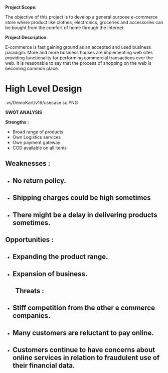 ﻿**Project Scope:**

The objective of this project is to develop a general purpose e-commerce store where product like clothes, electronics, groceries and accessories  can be bought from the comfort of home through the Internet. 

**Project Description**:

E-commerce is fast gaining ground as an accepted and used business paradigm. More and more business houses are implementing web sites providing functionality for performing commercial transactions over the web. It is reasonable to say that the process of shopping on the web is becoming common place.
# High Level Design
.vs/DemoKart/v16/usecase sc.PNG

**SWOT ANALYSIS**

**Strengths  :**

- Broad range of products
- Own Logistics services
- Own payment gateway
- COD available on all items

## **Weaknesses :**
- ## No return policy.
- ## Shipping charges could be high sometimes
- ## There might be a delay in delivering products sometimes.
## **Opportunities :**
- ## Expanding the product range.
- ## Expansion of business.
## 
## `   `**Threats  :**
- ## Stiff competition from the other e commerce companies.
- ## Many customers are reluctant to pay online.
- ## Customers continue to have concerns about online services in relation to fraudulent use of their financial data.
##
##





